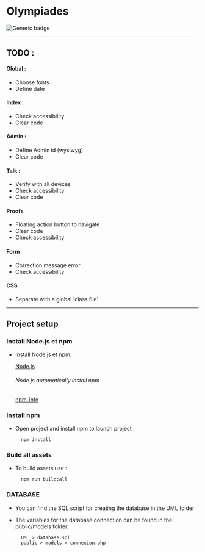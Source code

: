 # Olympiades
![Generic badge](https://img.shields.io/badge/PHP-MVC-black.svg)
***

TODO :
-
#### Global : 
- Choose fonts
- Define date

#### Index :
- Check accessibility
- Clear code

#### Admin :
- Define Admin id (wysiwyg)
- Clear code

#### Talk :
- Verify with all devices
- Check accessibility
- Clear code

#### Proofs
- Floating action button to navigate
- Clear code
- Check accessibility 

#### Form
- Correction message error
- Check accessibility 

#### CSS
- Separate with a global 'class file'
***
## Project setup
### Install Node.js et npm
- Install Node.js et npm:

    [Node.js](https://nodejs.org/en/)
    
    ###### Node.js automatically install npm
    
    [npm-info](https://www.npmjs.com/get-npm)
    
### Install npm
- Open project and install npm to launch project :

        npm install
        
### Build all assets
- To build assets use :

        npm run build:all

### DATABASE
- You can find the SQL script for creating the database in the UML folder
- The variables for the database connection can be found in the public/models folder.

        UML > database.sql
        public > models > connexion.php
